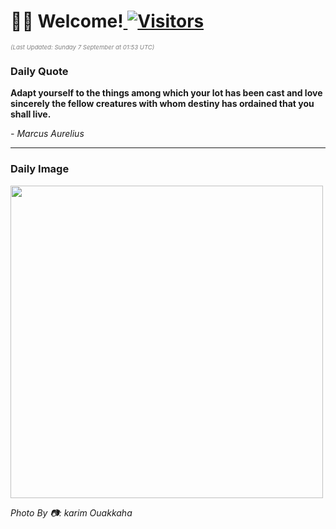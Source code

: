 <h1>👋🏽 Welcome!<a href="https://github.com/OmitNomis/"> <img src="https://visitor-badge.laobi.icu/badge?page_id=OmitNomis" alt="Visitors"></a></h1>

<i><p style="font-size: 0.6rem; color:gray">(Last Updated: Sunday 7 September at 01:53 UTC)</p></i>

<h3> Daily Quote </h3>
<b><p>Adapt yourself to the things among which your lot has been cast and love sincerely the fellow creatures with whom destiny has ordained that you shall live.</p></b>
<i><caption style="font-size: 0.8rem; color:gray;">- Marcus Aurelius</caption></i>


<hr>

<h3>Daily Image</h3>
<a href="https://images.pexels.com/photos/33777195/pexels-photo-33777195.jpeg" target="_blank"><img style="height:500px;" src="https://images.pexels.com/photos/33777195/pexels-photo-33777195.jpeg"/></a>

<i><caption style="font-size: 0.8rem; color:gray;"> Photo By 📷: karim Ouakkaha</caption></i>
